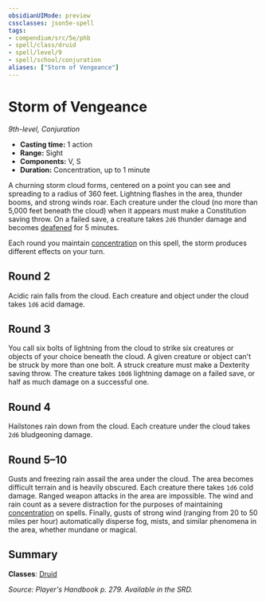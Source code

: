 ```yaml
---
obsidianUIMode: preview
cssclasses: json5e-spell
tags:
- compendium/src/5e/phb
- spell/class/druid
- spell/level/9
- spell/school/conjuration
aliases: ["Storm of Vengeance"]
---
```

# Storm of Vengeance
*9th-level, Conjuration*  

- **Casting time:** 1 action
- **Range:** Sight
- **Components:** V, S
- **Duration:** Concentration, up to 1 minute

A churning storm cloud forms, centered on a point you can see and spreading to a radius of 360 feet. Lightning flashes in the area, thunder booms, and strong winds roar. Each creature under the cloud (no more than 5,000 feet beneath the cloud) when it appears must make a Constitution saving throw. On a failed save, a creature takes `2d6` thunder damage and becomes [deafened](z_compendium/rules/conditions.md#deafened) for 5 minutes.

Each round you maintain [concentration](z_compendium/rules/conditions.md#concentration) on this spell, the storm produces different effects on your turn.

## Round 2

Acidic rain falls from the cloud. Each creature and object under the cloud takes `1d6` acid damage.

## Round 3

You call six bolts of lightning from the cloud to strike six creatures or objects of your choice beneath the cloud. A given creature or object can't be struck by more than one bolt. A struck creature must make a Dexterity saving throw. The creature takes `10d6` lightning damage on a failed save, or half as much damage on a successful one.

## Round 4

Hailstones rain down from the cloud. Each creature under the cloud takes `2d6` bludgeoning damage.

## Round 5–10

Gusts and freezing rain assail the area under the cloud. The area becomes difficult terrain and is heavily obscured. Each creature there takes `1d6` cold damage. Ranged weapon attacks in the area are impossible. The wind and rain count as a severe distraction for the purposes of maintaining [concentration](z_compendium/rules/conditions.md#concentration) on spells. Finally, gusts of strong wind (ranging from 20 to 50 miles per hour) automatically disperse fog, mists, and similar phenomena in the area, whether mundane or magical.

## Summary

**Classes**: [Druid](z_compendium/classes/druid.md)

*Source: Player's Handbook p. 279. Available in the SRD.*